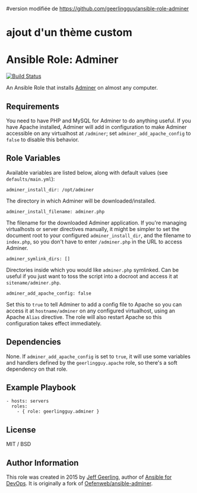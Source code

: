 #version modifiée de https://github.com/geerlingguy/ansible-role-adminer
# ajout d'un thème custom

# Ansible Role: Adminer

[![Build Status](https://travis-ci.org/geerlingguy/ansible-role-adminer.svg?branch=master)](https://travis-ci.org/geerlingguy/ansible-role-adminer)

An Ansible Role that installs [Adminer](http://www.adminer.org/) on almost any computer.

## Requirements

You need to have PHP and MySQL for Adminer to do anything useful. If you have Apache installed, Adminer will add in configuration to make Adminer accessible on any virtualhost at `/adminer`; set `adminer_add_apache_config` to `false` to disable this behavior.

## Role Variables

Available variables are listed below, along with default values (see `defaults/main.yml`):

    adminer_install_dir: /opt/adminer

The directory in which Adminer will be downloaded/installed.

    adminer_install_filename: adminer.php

The filename for the downloaded Adminer application. If you're managing virtualhosts or server directives manually, it might be simpler to set the document root to your configured `adminer_install_dir`, and the filename to `index.php`, so you don't have to enter `/adminer.php` in the URL to access Adminer.

    adminer_symlink_dirs: []

Directories inside which you would like `adminer.php` symlinked. Can be useful if you just want to toss the script into a docroot and access it at `sitename/adminer.php`.

    adminer_add_apache_config: false

Set this to `true` to tell Adminer to add a config file to Apache so you can access it at `hostname/adminer` on any configured virtualhost, using an Apache `Alias` directive. The role will also restart Apache so this configuration takes effect immediately.

## Dependencies

None. If `adminer_add_apache_config` is set to `true`, it will use some variables and handlers defined by the `geerlingguy.apache` role, so there's a soft dependency on that role.

## Example Playbook

    - hosts: servers
      roles:
        - { role: geerlingguy.adminer }

## License

MIT / BSD

## Author Information

This role was created in 2015 by [Jeff Geerling](http://jeffgeerling.com/), author of [Ansible for DevOps](http://ansiblefordevops.com/). It is originally a fork of [Oefenweb/ansible-adminer](https://github.com/Oefenweb/ansible-adminer).
